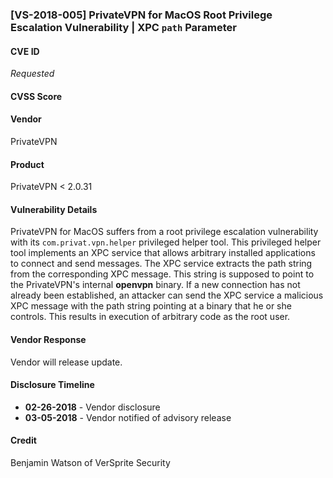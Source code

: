 ### [VS-2018-005] PrivateVPN for MacOS Root Privilege Escalation Vulnerability | XPC `path` Parameter

#### CVE ID
*Requested*

#### CVSS Score

#### Vendor
PrivateVPN

#### Product
PrivateVPN < 2.0.31

#### Vulnerability Details
PrivateVPN for MacOS suffers from a root privilege escalation vulnerability with its `com.privat.vpn.helper` privileged helper tool.  This privileged helper tool implements an XPC service that allows arbitrary installed applications to connect and send messages.  The XPC service extracts the path string from the corresponding XPC message.  This string is supposed to point to the PrivateVPN's internal **openvpn** binary.  If a new connection has not already been established, an attacker can send the XPC service a malicious XPC message with the path string pointing at a binary that he or she controls.  This results in execution of arbitrary code as the root user.

#### Vendor Response
Vendor will release update.
 
#### Disclosure Timeline

* **02-26-2018** - Vendor disclosure		
* **03-05-2018** - Vendor notified of advisory release	

#### Credit
Benjamin Watson of VerSprite Security
